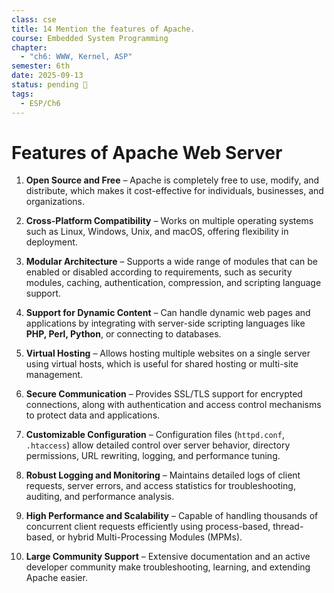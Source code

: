 ```yaml
---
class: cse
title: 14 Mention the features of Apache.
course: Embedded System Programming
chapter:
  - "ch6: WWW, Kernel, ASP"
semester: 6th
date: 2025-09-13
status: pending 🛑
tags:
  - ESP/Ch6
---
```

# Features of Apache Web Server

1. **Open Source and Free** – Apache is completely free to use, modify, and distribute, which makes it cost-effective for individuals, businesses, and organizations.
    
2. **Cross-Platform Compatibility** – Works on multiple operating systems such as Linux, Windows, Unix, and macOS, offering flexibility in deployment.
    
3. **Modular Architecture** – Supports a wide range of modules that can be enabled or disabled according to requirements, such as security modules, caching, authentication, compression, and scripting language support.
    
4. **Support for Dynamic Content** – Can handle dynamic web pages and applications by integrating with server-side scripting languages like **PHP, Perl, Python**, or connecting to databases.
    
5. **Virtual Hosting** – Allows hosting multiple websites on a single server using virtual hosts, which is useful for shared hosting or multi-site management.
    
6. **Secure Communication** – Provides SSL/TLS support for encrypted connections, along with authentication and access control mechanisms to protect data and applications.
    
7. **Customizable Configuration** – Configuration files (`httpd.conf`, `.htaccess`) allow detailed control over server behavior, directory permissions, URL rewriting, logging, and performance tuning.
    
8. **Robust Logging and Monitoring** – Maintains detailed logs of client requests, server errors, and access statistics for troubleshooting, auditing, and performance analysis.
    
9. **High Performance and Scalability** – Capable of handling thousands of concurrent client requests efficiently using process-based, thread-based, or hybrid Multi-Processing Modules (MPMs).
    
10. **Large Community Support** – Extensive documentation and an active developer community make troubleshooting, learning, and extending Apache easier.